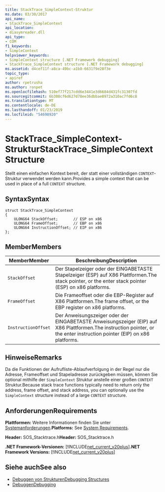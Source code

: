 ```yaml
---
title: StackTrace_SimpleContext-Struktur
ms.date: 03/30/2017
api_name:
- StackTrace_SimpleContext
api_location:
- diasymreader.dll
api_type:
- COM
f1_keywords:
- SimpleContext
helpviewer_keywords:
- SimpleContext structure [.NET Framework debugging]
- StackTrace_SimpleContext structure [.NET Framework debugging]
ms.assetid: d4cef11f-a8ca-49bc-a1b8-6631f9e28f3e
topic_type:
- apiref
author: rpetrusha
ms.author: ronpet
ms.openlocfilehash: 510ef77f217cdd6e3441e3d6684d431fc31307fd
ms.sourcegitcommit: 6b308cf6d627d78ee36dbbae8972a310ac7fd6c8
ms.translationtype: MT
ms.contentlocale: de-DE
ms.lasthandoff: 01/23/2019
ms.locfileid: "54698920"
---
```

# <a name="stacktracesimplecontext-structure"></a><span data-ttu-id="b1b0a-102">StackTrace_SimpleContext-Struktur</span><span class="sxs-lookup"><span data-stu-id="b1b0a-102">StackTrace_SimpleContext Structure</span></span>
<span data-ttu-id="b1b0a-103">Stellt einen einfachen Kontext bereit, der statt einer vollständigen `CONTEXT`-Struktur verwendet werden kann.</span><span class="sxs-lookup"><span data-stu-id="b1b0a-103">Provides a simple context that can be used in place of a full `CONTEXT` structure.</span></span>  
  
## <a name="syntax"></a><span data-ttu-id="b1b0a-104">Syntax</span><span class="sxs-lookup"><span data-stu-id="b1b0a-104">Syntax</span></span>  
  
```  
struct StackTrace_SimpleContext  
{  
    ULONG64 StackOffset;       // ESP on x86  
    ULONG64 FrameOffset;       // EBP on x86  
    ULONG64 InstructionOffset; // EIP on x86  
};  
```  
  
## <a name="members"></a><span data-ttu-id="b1b0a-105">Member</span><span class="sxs-lookup"><span data-stu-id="b1b0a-105">Members</span></span>  
  
|<span data-ttu-id="b1b0a-106">Member</span><span class="sxs-lookup"><span data-stu-id="b1b0a-106">Member</span></span>|<span data-ttu-id="b1b0a-107">Beschreibung</span><span class="sxs-lookup"><span data-stu-id="b1b0a-107">Description</span></span>|  
|------------|-----------------|  
|`StackOffset`|<span data-ttu-id="b1b0a-108">Der Stapelzeiger oder der EINGABETASTE Stapelzeiger (ESP) auf X86 Plattformen.</span><span class="sxs-lookup"><span data-stu-id="b1b0a-108">The stack pointer, or the enter stack pointer (ESP) on x86 platforms.</span></span>|  
|`FrameOffset`|<span data-ttu-id="b1b0a-109">Die Frameoffset oder die EBP-Register auf X86 Plattformen.</span><span class="sxs-lookup"><span data-stu-id="b1b0a-109">The frame offset, or the EBP register on x86 platforms.</span></span>|  
|`InstructionOffset`|<span data-ttu-id="b1b0a-110">Der Anweisungszeiger oder der EINGABETASTE Anweisungszeiger (EIP) auf X86 Plattformen.</span><span class="sxs-lookup"><span data-stu-id="b1b0a-110">The instruction pointer, or the enter instruction pointer (EIP) on x86 platforms.</span></span>|  
  
## <a name="remarks"></a><span data-ttu-id="b1b0a-111">Hinweise</span><span class="sxs-lookup"><span data-stu-id="b1b0a-111">Remarks</span></span>  
 <span data-ttu-id="b1b0a-112">Da die Funktionen der Aufrufliste-Ablaufverfolgung in der Regel nur die Adresse, Frameoffset und Stapeladresse zurückgeben müssen, können Sie optional mithilfe der `SimpleContext` Struktur anstelle einer großen `CONTEXT` Struktur.</span><span class="sxs-lookup"><span data-stu-id="b1b0a-112">Because stack trace functions typically need to return only the address, frame offset, and stack address, you can optionally use the `SimpleContext` structure instead of a large `CONTEXT` structure.</span></span>  
  
## <a name="requirements"></a><span data-ttu-id="b1b0a-113">Anforderungen</span><span class="sxs-lookup"><span data-stu-id="b1b0a-113">Requirements</span></span>  
 <span data-ttu-id="b1b0a-114">**Plattformen:** Weitere Informationen finden Sie unter [Systemanforderungen](../../../../docs/framework/get-started/system-requirements.md).</span><span class="sxs-lookup"><span data-stu-id="b1b0a-114">**Platforms:** See [System Requirements](../../../../docs/framework/get-started/system-requirements.md).</span></span>  
  
 <span data-ttu-id="b1b0a-115">**Header:** SOS_Stacktrace.h</span><span class="sxs-lookup"><span data-stu-id="b1b0a-115">**Header:** SOS_Stacktrace.h</span></span>  
  
 <span data-ttu-id="b1b0a-116">**.NET Framework-Versionen:** [!INCLUDE[net_current_v20plus](../../../../includes/net-current-v20plus-md.md)]</span><span class="sxs-lookup"><span data-stu-id="b1b0a-116">**.NET Framework Versions:** [!INCLUDE[net_current_v20plus](../../../../includes/net-current-v20plus-md.md)]</span></span>  
  
## <a name="see-also"></a><span data-ttu-id="b1b0a-117">Siehe auch</span><span class="sxs-lookup"><span data-stu-id="b1b0a-117">See also</span></span>
- [<span data-ttu-id="b1b0a-118">Debuggen von Strukturen</span><span class="sxs-lookup"><span data-stu-id="b1b0a-118">Debugging Structures</span></span>](../../../../docs/framework/unmanaged-api/debugging/debugging-structures.md)
- [<span data-ttu-id="b1b0a-119">Debuggen</span><span class="sxs-lookup"><span data-stu-id="b1b0a-119">Debugging</span></span>](../../../../docs/framework/unmanaged-api/debugging/index.md)
